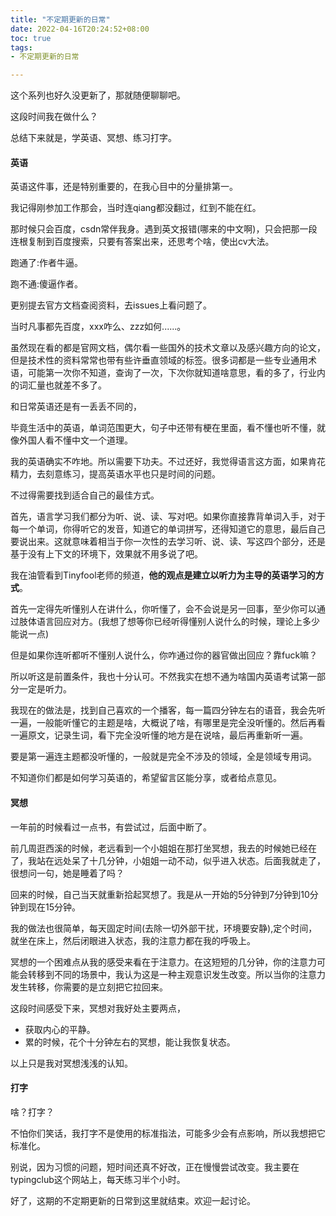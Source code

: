 ```yaml
---
title: "不定期更新的日常"
date: 2022-04-16T20:24:52+08:00
toc: true
tags:
- 不定期更新的日常

---
```


这个系列也好久没更新了，那就随便聊聊吧。

这段时间我在做什么？

总结下来就是，学英语、冥想、练习打字。



#### 英语

英语这件事，还是特别重要的，在我心目中的分量排第一。

我记得刚参加工作那会，当时连qiang都没翻过，红到不能在红。

那时候只会百度，csdn常伴我身。遇到英文报错(哪来的中文啊)，只会把那一段连根复制到百度搜索，只要有答案出来，还思考个啥，使出cv大法。

跑通了:作者牛逼。

跑不通:傻逼作者。

更别提去官方文档查阅资料，去issues上看问题了。

当时凡事都先百度，xxx咋么、zzz如何......。

虽然现在看的都是官网文档，偶尔看一些国外的技术文章以及感兴趣方向的论文，但是技术性的资料常常也带有些许垂直领域的标签。很多词都是一些专业通用术语，可能第一次你不知道，查询了一次，下次你就知道啥意思，看的多了，行业内的词汇量也就差不多了。

和日常英语还是有一丢丢不同的，

毕竟生活中的英语，单词范围更大，句子中还带有梗在里面，看不懂也听不懂，就像外国人看不懂中文一个道理。

我的英语确实不咋地。所以需要下功夫。不过还好，我觉得语言这方面，如果肯花精力，去刻意练习，提高英语水平也只是时间的问题。

不过得需要找到适合自己的最佳方式。

首先，语言学习我们都分为听、说、读、写对吧。如果你直接靠背单词入手，对于每一个单词，你得听它的发音，知道它的单词拼写，还得知道它的意思，最后自己要说出来。这就意味着相当于你一次性的去学习听、说、读、写这四个部分，还是基于没有上下文的环境下，效果就不用多说了吧。

我在油管看到Tinyfool老师的频道，**他的观点是建立以听力为主导的英语学习的方式**。

首先一定得先听懂别人在讲什么，你听懂了，会不会说是另一回事，至少你可以通过肢体语言回应对方。(我想了想等你已经听得懂别人说什么的时候，理论上多少能说一点)

但是如果你连听都听不懂别人说什么，你咋通过你的器官做出回应？靠fuck嘛？

所以听这是前置条件，我也十分认可。不然我实在想不通为啥国内英语考试第一部分一定是听力。

我现在的做法是，找到自己喜欢的一个播客，每一篇四分钟左右的语音，我会先听一遍，一般能听懂它的主题是啥，大概说了啥，有哪里是完全没听懂的。然后再看一遍原文，记录生词，看下完全没听懂的地方是在说啥，最后再重新听一遍。

要是第一遍连主题都没听懂的，一般就是完全不涉及的领域，全是领域专用词。

不知道你们都是如何学习英语的，希望留言区能分享，或者给点意见。



#### 冥想

一年前的时候看过一点书，有尝试过，后面中断了。

前几周逛西溪的时候，老远看到一个小姐姐在那打坐冥想，我去的时候她已经在了，我站在远处呆了十几分钟，小姐姐一动不动，似乎进入状态。后面我就走了，很想问一句，她是睡着了吗？

回来的时候，自己当天就重新拾起冥想了。我是从一开始的5分钟到7分钟到10分钟到现在15分钟。

我的做法也很简单，每天固定时间(去除一切外部干扰，环境要安静),定个时间，就坐在床上，然后闭眼进入状态，我的注意力都在我的呼吸上。

冥想的一个困难点从我的感受来看在于注意力。在这短短的几分钟，你的注意力可能会转移到不同的场景中，我认为这是一种主观意识发生改变。所以当你的注意力发生转移，你需要的是立刻把它拉回来。

这段时间感受下来，冥想对我好处主要两点，

- 获取内心的平静。
- 累的时候，花个十分钟左右的冥想，能让我恢复状态。

以上只是我对冥想浅浅的认知。



#### 打字

啥？打字？

不怕你们笑话，我打字不是使用的标准指法，可能多少会有点影响，所以我想把它标准化。

别说，因为习惯的问题，短时间还真不好改，正在慢慢尝试改变。我主要在typingclub这个网站上，每天练习半个小时。



好了，这期的不定期更新的日常到这里就结束。欢迎一起讨论。







